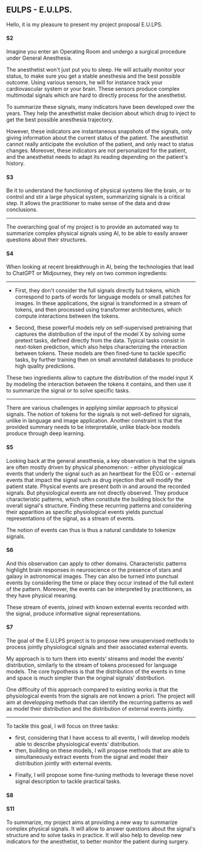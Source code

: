 
## EULPS - E.U.LPS.

Hello, it is my pleasure to present my project proposal E.U.LPS.

#### S2

Imagine you enter an Operating Room and undergo a surgical procedure under General Anesthesia.

The anesthetist won't just put you to sleep. He will actually monitor your status, to make sure you get a stable anesthesia and the best possible outcome.
Using various sensors, he will for instance track your cardiovascular system or your brain.
These sensors produce complex multimodal signals which are hard to directly process for the anesthetist.

To summarize these signals, many indicators have been developed over the years.
They help the anesthetist make decision about which drug to inject to get the best possible anesthesia trajectory.

However, these indicators are instantaneous snapshots of the signals, only giving information about the current status of the patient.
The anesthetist cannot really anticipate the evolution of the patient, and only react to status changes.
Moreover, these indicators are not personalized for the patient, and the anesthetist needs to adapt its reading depending on the patient's history.

<!-- In order to propose personalized and predictive indicators to summarize the signal, AI is a powerful approach. -->


#### S3

Be it to understand the functioning of physical systems like the brain, or to control and stir a large physical system, summarizing signals is a critical step.
It allows the practitioner to make sense of the data and draw conclusions.


---

The overarching goal of my project is to provide an automated way to summarize complex physical signals using AI, to be able to easily answer questions about their structures.


#### S4

When looking at recent breakthrough in AI, being the technologies that lead to ChatGPT or Midjourney, they rely on two common ingredients:

---

- First, they don't consider the full signals directly but tokens, which correspond to parts of words for language models or small patches for images.
   In these applications, the signal is transformed in a stream of tokens, and then processed using transformer architectures, which compute interactions between the tokens.

- Second, these powerful models rely on self-supervised pretraining that captures the distribution of the input of the model X by solving some pretext tasks, defined directly from the data.
    Typical tasks consist in next-token prediction, which also helps characterizing the interaction between tokens.
    These models are then fined-tune to tackle specific tasks, by further training then on small annotated databases to produce high quality predictions.

These two ingredients allow to capture the distribution of the model input X by modeling the interaction between the tokens it contains, and then use it to summarize the signal or to solve specific tasks.

---

There are various challenges in applying similar approach to physical signals.
The notion of tokens for the signals is not well-defined for signals, unlike in language and image application.
Another constraint is that the provided summary needs to be interpretable, unlike black-box models produce through deep learning.



#### S5

Looking back at the general anesthesia, a key observation is that the signals are often mostly driven by physical phenomenon:
    - either physiological events that underly the signal such as an heartbeat for the ECG or
    - external events that impact the signal such as drug injection that will modify the patient state.
Physical events are present both in and around the recorded signals.
But physiological events are not directly observed.
They produce characteristic patterns, which often constitute the building block for the overall signal's structure.
Finding these recurring patterns and considering their apparition as specific physiological events yields punctual representations of the signal, as a stream of events.
<!-- The duality between the recurring patterns and the events allow to transform the continuous signal into a stream of events. -->

The notion of events can thus is thus a natural candidate to tokenize signals.


#### S6

And this observation can apply to other domains.
Characteristic patterns highlight brain responses in neuroscience or the presence of stars and galaxy in astronomical images.
They can also be turned into punctual events by considering the time or place they occur instead of the full extent of the pattern.
Moreover, the events can be interpreted by practitioners, as they have physical meaning.

These stream of events, joined with known external events recorded with the signal, produce informative signal representations.


#### S7

The goal of the E.U.LPS project is to propose new unsupervised methods to process jointly physiological signals and their associated external events.

My approach is to turn them into events' streams and model the events' distribution, similarly to the stream of tokens processed for language models.
The core hypothesis is that the distribution of the events in time and space is much simpler than the original signals' distribution.

One difficulty of this approach compared to existing works is that the physiological events from the signals are not known a priori.
The project will aim at developping methods that can identify the recurring patterns as well as model their distribution and the distribution of external events jointly.

---

To tackle this goal, I will focus on three tasks:
- first, considering that I have access to all events, I will develop models able to describe physiological events' distribution.
- then, building on these models, I will propose methods that are able to simultaneously extract events from the signal and model their distribution jointly  with external events.
<!-- propose some fine-tuning methods to leverage these novel signal representation to tackle tasks in practice -->
- Finally, I will propose some fine-tuning methods to leverage these novel signal description to tackle practical tasks.

#### S8





#### S11

To summarize, my project aims at providing a new way to summarize complex physical signals.
It will allow to answer questions about the signal's structure and to solve tasks in practice.
It will also help to develop new indicators for the anesthetist, to better monitor the patient during surgery.



<!-- A question could be: why not in a lifescience pannel? The answer is: because the problem is a general one for Machine learning on signal structured data.
Indeed, other physiological signals such as gait signals, or signal from neuroscience also have such structure, but also images in astronomy or output of large high energy particule simulations. -->
